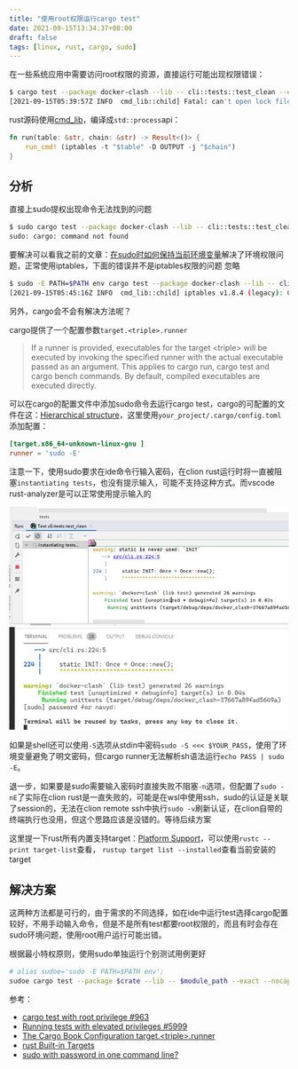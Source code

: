 ```yaml
---
title: "使用root权限运行cargo test"
date: 2021-09-15T13:34:37+08:00
draft: false
tags: [linux, rust, cargo, sudo]
---
```


在一些系统应用中需要访问root权限的资源，直接运行可能出现权限错误：

```bash
$ cargo test --package docker-clash --lib -- cli::tests::test_clean --exact --nocapture
[2021-09-15T05:39:57Z INFO  cmd_lib::child] Fatal: can't open lock file /run/xtables.lock: Permission denied
```

rust源码使用[cmd_lib](https://crates.io/crates/cmd_lib)，编译成`std::process`api：

```rust
fn run(table: &str, chain: &str) -> Result<()> {
    run_cmd! (iptables -t "$table" -D OUTPUT -j "$chain")
}
```
<!--more-->
## 分析

直接上sudo提权出现命令无法找到的问题

```bash
$ sudo cargo test --package docker-clash --lib -- cli::tests::test_clean --exact --nocapture
sudo: cargo: command not found
```

要解决可以看我之前的文章：[在sudo时如何保持当前环境变量](../../linux/how-to-keep-environment-variables-when-using-sudo.md)解决了环境权限问题，正常使用iptables，下面的错误并不是iptables权限的问题 忽略

```bash
$ sudo -E PATH=$PATH env cargo test --package docker-clash --lib -- cli::tests::test_clean --exact --nocapture
[2021-09-15T05:45:16Z INFO  cmd_lib::child] iptables v1.8.4 (legacy): Couldn't load target `CLASH':No such file or directory
```

另外，cargo会不会有解决方法呢？

cargo提供了一个配置参数`target.<triple>.runner`

>If a runner is provided, executables for the target \<triple> will be executed by invoking the specified runner with the actual executable passed as an argument. This applies to cargo run, cargo test and cargo bench commands. By default, compiled executables are executed directly.

可以在cargo的配置文件中添加sudo命令去运行cargo test，cargo的可配置的文件在这：[Hierarchical structure](https://doc.rust-lang.org/cargo/reference/config.html#hierarchical-structure)，这里使用`your_project/.cargo/config.toml`添加配置：

```toml
[target.x86_64-unknown-linux-gnu ]
runner = 'sudo -E'
```

注意一下，使用sudo要求在ide命令行输入密码，在clion rust运行时将一直被阻塞`instantiating tests`，也没有提示输入，可能不支持这种方式。而vscode rust-analyzer是可以正常使用提示输入的

![clion rust](2021-09-15-14-24-35.png)
![vscode rust-analyzer](2021-09-15-14-28-49.png)

如果是shell还可以使用`-S`选项从stdin中密码`sudo -S <<< $YOUR_PASS`，使用了环境变量避免了明文密码，但cargo runner无法解析sh语法运行`echo PASS | sudo -E`。

退一步，如果要是sudo需要输入密码时直接失败不阻塞`-n`选项，但配置了`sudo -nE`了实际在clion rust是一直失败的，可能是在wsl中使用ssh，sudo的认证是关联了session的，无法在clion remote ssh中执行`sudo -v`刷新认证，在clion自带的终端执行也没用，但这个思路应该是没错的。等待后续方案 <!-- TODO -->

这里提一下rust所有内置支持target：[Platform Support](https://doc.rust-lang.org/nightly/rustc/platform-support.html)，可以使用`rustc --print target-list`查看， `rustup target list --installed`查看当前安装的target

## 解决方案

这两种方法都是可行的，由于需求的不同选择，如在ide中运行test选择cargo配置较好，不用手动输入命令，但是不是所有test都要root权限的，而且有时会存在sudo环境问题，使用root用户运行可能出错。

根据最小特权原则，使用sudo单独运行个别测试用例更好

```bash
# alias sudoe='sudo -E PATH=$PATH env';
sudoe cargo test --package $crate --lib -- $module_path --exact --nocapture
```

参考：

- [cargo test with root privilege #963](https://github.com/nix-rust/nix/issues/963)
- [Running tests with elevated privileges #5999](https://github.com/rust-lang/cargo/issues/5999#issuecomment-419972497)
- [The Cargo Book Configuration target.\<triple\>.runner](https://doc.rust-lang.org/cargo/reference/config.html?highlight=runner#targettriplerunner)
- [rust Built-in Targets](https://doc.rust-lang.org/nightly/rustc/targets/built-in.html)
- [sudo with password in one command line?](https://superuser.com/questions/67765/sudo-with-password-in-one-command-line)
